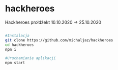 # hackheroes
Hackheroes prołdżekt
10.10.2020 -> 25.10.2020

```bash

#Instalacja
git clone https://github.com/michaljaz/hackheroes
cd hackheroes
npm i

#Uruchamianie aplikacji
npm start

```
